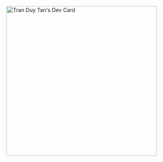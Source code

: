 <a href="https://app.daily.dev/tranduytan"><img src="https://api.daily.dev/devcards/664ab8d02c74426d9b92ff72c641977b.png?r=2uw" width="400" alt="Tran Duy Tan's Dev Card"/></a>
